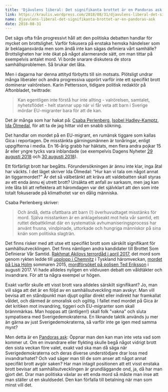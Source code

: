 ```yaml
---
title: 'Djävulens liberal: Det signifikanta brottet är en Pandoras ask'
link: https://kraulis.wordpress.com/2018/08/31/djavulens-liberal-det-signifikanta-brottet-ar-en-pandoras-ask/
name: djavulens-liberal-det-signifikanta-brottet-ar-en-pandoras-ask
date: 2018-08-31
---
```

Det sägs ofta från progressivt håll att den politiska debatten handlar för mycket om brottslighet. Varför fokusera på enstaka hemska händelser som är beklagansvärda men som ändå inte kan sägas definiera vårt samhälle? Brottsligheten har inte ökat på något alarmerande sätt, om man tittar på exempelvis antalet mord. Vi borde snarare diskutera de stora samhällsproblemen. Så brukar det låta.

Men i dagarna har denna attityd förbytts till sin motsats. Plötsligt undrar många liberaler och andra progressiva upprört varför inte ett specifikt brott dominerar valrörelsen. Karin Pettersson, tidigare politisk redaktör på Aftonbladet, twittrade:

> Kan egentligen inte förstå hur inte allting - valrörelsen, samtalet, nyhetsflödet - helt stannar upp när vi får veta att barn i Sverige mördar EU-migranter bara för att de kan.

Det är många som har hakat på: [Csaba Perlenberg](https://www.expressen.se/gt/ledare/csaba-perlenberg/darfor-blir-eu-migrantens-dod-inte-en-valfraga/), [Isobel Hadley-Kamptz](https://www.dt.se/artikel/opinion/ledare/isobel-hadley-kamptz-vad-sager-det-om-sverige-idag-att-barn-dodar-en-tiggare-utan-att-det-blir-en-huvudnyhet), [Ida Ölmedal](https://www.expressen.se/kultur/ida-olmedal/hur-kan-vi-tala-om-nagot-annat-an-tiggarmordet/), för att ta de jag hittar vid en snabb sökning.



Det handlar om mordet på en EU-migrant, en rumänsk tiggare som kallas Gica i reportagen. De misstänkta gärningsmännen är tonåringar, enligt uppgifterna i media. En 16-årig grabb har häktats, men flera andra pojkar 15 år eller yngre tycks vara inblandade (se exempelvis Dagens Nyheter [29 augusti 2018](https://www.dn.se/nyheter/sverige/annu-en-tonaring-misstankt-for-mord/) och [30 augusti 2018](https://www.dn.se/arkiv/nyheter/det-ar-ofattbart-sa-svart-att-ta-in/)).

Ett förfärligt brott har begåtts. Förundersökningen är ännu inte klar, inga åtal har väckts. I det läget skriver Ida Ölmedal: "Hur kan vi tala om något annat än tiggarmordet?" Är det så välbetänkt att kräva att valdebatten skall styras av ett enda ännu ej utrett brott? Ursäkta ett anfall av sarkasm, men jag kan inte låta bli att reflektera att häromdagen var det självklart att den som inte totalt fokuserade på klimathotet var en dålig människa.

Csaba Perlenberg skriver:

> Och ändå, detta ofattbara att barn (!) överhuvudtaget misstänks för mord. Själva misstanken är en anklagelseakt mot hela vår samtid, ett ruttet debattklimat där en systematisk avhumaniseringsprocess har använt frusna, vindpinade, uttorkade och hungriga människor på sina knän som politiska slagträn.

Det finns risker med att utse ett specifikt brott som särskilt signifikant för samhällsutvecklingen. Det finns nämligen andra kandidater till Brottet Som Definierar Vår Samtid. [Rakhmat Akilovs terrordåd i april 2017](https://sv.wikipedia.org/wiki/Attentatet_i_Stockholm_2017), det mord som genom rykten ledde till [upplopp i Chemnitz](https://www.dn.se/nyheter/varlden/stor-radsla-for-nya-kravaller-i-chemnitz-vagar-inte-ga-ut/) i Tyskland häromveckan, [mordet på Lisa Holm](https://sv.wikipedia.org/wiki/Mordet_p%C3%A5_Lisa_Holm) sommaren 2015, [mordförsöket på polisen Ted Eriksson](https://www.aftonbladet.se/nyheter/krim/a/kab6jB/knivhogg-polisen-ted--doms-till-fem-ars-fangelse) i augusti 2017. Vi hade alldeles nyligen en vildvuxen debatt om våldtäkter och invandrare. För att ta några exempel ur högen.

Exakt varför skulle ett visst brott vara alldeles särskilt signifikant? Jo, man vill säga att det är en följd av en samhällsutveckling man avskyr. Man vill bevisa att en ståndpunkt man djupt ogillar direkt eller indirekt har framkallat våldet, och därmed är omoralisk och ogiltig. I fallet med mordet på Gica är det kritiken mot invandring, tiggeri och EU-migranter som skall brännmärkas. Man hoppas att (äntligen!) skall folk "vakna" och sluta sympatisera med Sverigedemokraterna. En liknande taktik används ju mer än gärna av just Sverigedemokraterna, så varför inte ge igen med samma mynt?

Men detta är en [Pandoras ask](https://sv.wikipedia.org/wiki/Pandora_(mytologi)): Öppnar man den kan man inte veta vad som kommer ut. Om en invandrare eller flykting skulle begå något vidrigt brott den sista veckan före valet, exakt vad ska man då säga när Sverigedemokraterna och deras diverse understödjare drar loss med invandrarhatet? Och vad säger man till de som anser att något annat specifikt brott avgör saken? Har man intagit positionen att ett visst enstaka brott bevisar att samhällsutvecklingen är grundläggande ond, ja, då har man gjort det. Drar man politiska växlar av ett enda mord så måste man inse att man ställer ut en skuldsedel. Den kan förfalla till betalning när man som minst vill det.

